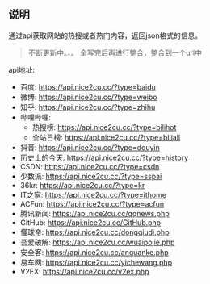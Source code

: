## 说明

通过api获取网站的热搜或者热门内容，返回json格式的信息。

> 不断更新中。。。
> 全写完后再进行整合，整合到一个url中

api地址:

+ 百度: <https://api.nice2cu.cc/?type=baidu>
+ 微博: <https://api.nice2cu.cc/?type=weibo>
+ 知乎: <https://api.nice2cu.cc/?type=zhihu>
+ 哔哩哔哩: 
    + 热搜榜: <https://api.nice2cu.cc/?type=bilihot>
    + 全站日榜: <https://api.nice2cu.cc/?type=biliall>
+ 抖音: <https://api.nice2cu.cc/?type=douyin>
+ 历史上的今天: <https://api.nice2cu.cc/?type=history>
+ CSDN: <https://api.nice2cu.cc/?type=csdn>
+ 少数派: <https://api.nice2cu.cc/?type=sspai>
+ 36kr: <https://api.nice2cu.cc/?type=kr>
+ IT之家: <https://api.nice2cu.cc/?type=ithome>
+ ACFun: <https://api.nice2cu.cc/?type=acfun>
+ 腾讯新闻: <https://api.nice2cu.cc/qqnews.php>
+ GitHub: <https://api.nice2cu.cc/GitHub.php>
+ 懂球帝: <https://api.nice2cu.cc/dongqiudi.php>
+ 吾爱破解: <https://api.nice2cu.cc/wuaipojie.php>
+ 安全客: <https://api.nice2cu.cc/anquanke.php>
+ 易车网: <https://api.nice2cu.cc/yichewang.php>
+ V2EX: <https://api.nice2cu.cc/v2ex.php>